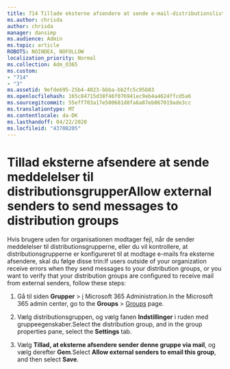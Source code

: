 ```yaml
---
title: 714 Tillade eksterne afsendere at sende e-mail-distributionslister
ms.author: chrisda
author: chrisda
manager: dansimp
ms.audience: Admin
ms.topic: article
ROBOTS: NOINDEX, NOFOLLOW
localization_priority: Normal
ms.collection: Adm_O365
ms.custom:
- "714"
- "3"
ms.assetid: 9efde695-25b4-4023-bbba-bb2fc5c95b83
ms.openlocfilehash: 165c84715d38f46f076941ec9eb4a4624ffcd5a6
ms.sourcegitcommit: 55eff703a17e500681d8fa6a87eb067019ade3cc
ms.translationtype: MT
ms.contentlocale: da-DK
ms.lasthandoff: 04/22/2020
ms.locfileid: "43708205"
---
```

# <a name="allow-external-senders-to-send-messages-to-distribution-groups"></a><span data-ttu-id="3926e-102">Tillad eksterne afsendere at sende meddelelser til distributionsgrupper</span><span class="sxs-lookup"><span data-stu-id="3926e-102">Allow external senders to send messages to distribution groups</span></span>

<span data-ttu-id="3926e-103">Hvis brugere uden for organisationen modtager fejl, når de sender meddelelser til distributionsgrupperne, eller du vil kontrollere, at distributionsgrupperne er konfigureret til at modtage e-mails fra eksterne afsendere, skal du følge disse trin:</span><span class="sxs-lookup"><span data-stu-id="3926e-103">If users outside of your organization receive errors when they send messages to your distribution groups, or you want to verify that your distribution groups are configured to receive mail from external senders, follow these steps:</span></span>

1. <span data-ttu-id="3926e-104">Gå til siden **Grupper** > [i](https://portal.office.com/adminportal/home#/groups) Microsoft 365 Administration.</span><span class="sxs-lookup"><span data-stu-id="3926e-104">In the Microsoft 365 admin center, go to the **Groups** > [Groups](https://portal.office.com/adminportal/home#/groups) page.</span></span>  

2. <span data-ttu-id="3926e-105">Vælg distributionsgruppen, og vælg fanen **Indstillinger** i ruden med gruppeegenskaber.</span><span class="sxs-lookup"><span data-stu-id="3926e-105">Select the distribution group, and in the group properties pane, select the **Settings** tab.</span></span>

3. <span data-ttu-id="3926e-106">Vælg **Tillad, at eksterne afsendere sender denne gruppe via mail**, og vælg derefter **Gem**.</span><span class="sxs-lookup"><span data-stu-id="3926e-106">Select **Allow external senders to email this group**, and then select **Save**.</span></span>
